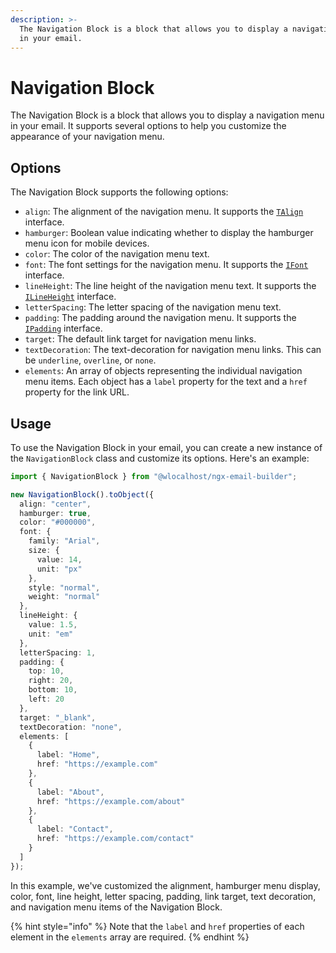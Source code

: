 ```yaml
---
description: >-
  The Navigation Block is a block that allows you to display a navigation menu
  in your email.
---
```


# Navigation Block

The Navigation Block is a block that allows you to display a navigation menu in your email. It supports several options to help you customize the appearance of your navigation menu.

## Options&#x20;

The Navigation Block supports the following options:

* `align`: The alignment of the navigation menu. It supports the [`TAlign`](../../interfaces.md#talign) interface.
* `hamburger`: Boolean value indicating whether to display the hamburger menu icon for mobile devices.
* `color`: The color of the navigation menu text.
* `font`: The font settings for the navigation menu. It supports the [`IFont`](../../interfaces.md#ifont) interface.
* `lineHeight`: The line height of the navigation menu text. It supports the [`ILineHeight`](../../interfaces.md#ilineheight) interface.
* `letterSpacing`: The letter spacing of the navigation menu text.
* `padding`: The padding around the navigation menu. It supports the [`IPadding`](../../interfaces.md#ipadding) interface.
* `target`: The default link target for navigation menu links.
* `textDecoration`: The text-decoration for navigation menu links. This can be `underline`, `overline`, or `none`.
* `elements`: An array of objects representing the individual navigation menu items. Each object has a `label` property for the text and a `href` property for the link URL.

## Usage&#x20;

To use the Navigation Block in your email, you can create a new instance of the `NavigationBlock` class and customize its options. Here's an example:

```typescript
import { NavigationBlock } from "@wlocalhost/ngx-email-builder";

new NavigationBlock().toObject({
  align: "center",
  hamburger: true,
  color: "#000000",
  font: {
    family: "Arial",
    size: {
      value: 14,
      unit: "px"
    },
    style: "normal",
    weight: "normal"
  },
  lineHeight: {
    value: 1.5,
    unit: "em"
  },
  letterSpacing: 1,
  padding: {
    top: 10,
    right: 20,
    bottom: 10,
    left: 20
  },
  target: "_blank",
  textDecoration: "none",
  elements: [
    {
      label: "Home",
      href: "https://example.com"
    },
    {
      label: "About",
      href: "https://example.com/about"
    },
    {
      label: "Contact",
      href: "https://example.com/contact"
    }
  ]
});

```

In this example, we've customized the alignment, hamburger menu display, color, font, line height, letter spacing, padding, link target, text decoration, and navigation menu items of the Navigation Block.

{% hint style="info" %}
Note that the `label` and `href` properties of each element in the `elements` array are required.
{% endhint %}
